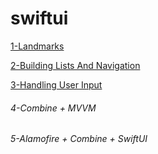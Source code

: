 # swiftui

[1-Landmarks](./Landmarks/Landmarks.md)

[2-Building Lists And Navigation](./BuildingListsAndNavigation/BuildingListsAndNavigation.md)

[3-Handling User Input](./HandlingUserInput/HandlingUserInput.md)

###### 4-Combine + MVVM

###### 5-Alamofire + Combine + SwiftUI